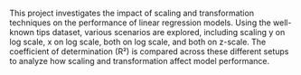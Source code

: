This project investigates the impact of scaling and transformation techniques on the performance of linear regression models. Using the well-known tips dataset, various scenarios are explored, including scaling y on log scale, x on log scale, both on log scale, and both on z-scale. The coefficient of determination (R²) is compared across these different setups to analyze how scaling and transformation affect model performance.
